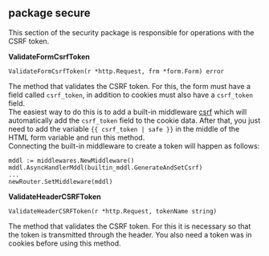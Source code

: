 ## package secure
This section of the security package is responsible for operations with the CSRF token.

__ValidateFormCsrfToken__
```
ValidateFormCsrfToken(r *http.Request, frm *form.Form) error
```
The method that validates the CSRF token. For this, the form must have a field called ``csrf_token``, in addition to cookies
must also have a ``csrf_token`` field.<br>
The easiest way to do this is to add a built-in middleware [csrf](https://github.com/uwine4850/foozy/blob/master/docs/en/builtin/builtin_mddl/csrf.md) which will automatically add the ``csrf_token`` field to the cookie data.
After that, you just need to add the variable ``{{ csrf_token | safe }}`` in the middle of the HTML form variable and run this method.<br>
Connecting the built-in middleware to create a token will happen as follows:
```
mddl := middlewares.NewMiddleware()
mddl.AsyncHandlerMddl(builtin_mddl.GenerateAndSetCsrf)
...
newRouter.SetMiddleware(mddl)
```

__ValidateHeaderCSRFToken__
```
ValidateHeaderCSRFToken(r *http.Request, tokenName string)
```
The method that validates the CSRF token. For this it is necessary 
so that the token is transmitted through the header. You also need a token 
was in cookies before using this method.